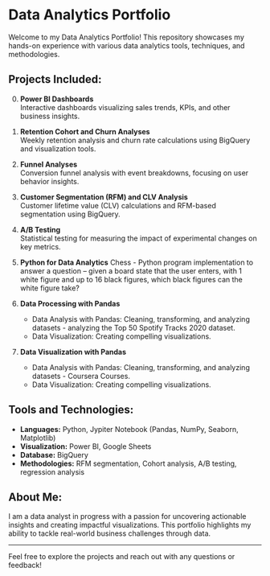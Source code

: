 # Data Analytics Portfolio

Welcome to my Data Analytics Portfolio! This repository showcases my hands-on experience with various data analytics tools, techniques, and methodologies.

## Projects Included:
0. **Power BI Dashboards**  
   Interactive dashboards visualizing sales trends, KPIs, and other business insights.
   
1. **Retention Cohort and Churn Analyses**  
   Weekly retention analysis and churn rate calculations using BigQuery and visualization tools.
   
2. **Funnel Analyses**  
   Conversion funnel analysis with event breakdowns, focusing on user behavior insights.
   
3. **Customer Segmentation (RFM) and CLV Analysis**  
   Customer lifetime value (CLV) calculations and RFM-based segmentation using BigQuery.

4. **A/B Testing**  
   Statistical testing for measuring the impact of experimental changes on key metrics.

5. **Python for Data Analytics**
   Chess - Python program implementation to answer a question – given a board state that the user enters, with 1 white figure and up to 16 black figures, which black figures can the white figure take?
   
6. **Data Processing with Pandas**  
   - Data Analysis with Pandas: Cleaning, transforming, and analyzing datasets - analyzing the Top 50 Spotify Tracks 2020 dataset.  
   - Data Visualization: Creating compelling visualizations.  
   
7. **Data Visualization with Pandas**  
   - Data Analysis with Pandas: Cleaning, transforming, and analyzing datasets - Coursera Courses.  
   - Data Visualization: Creating compelling visualizations. 

## Tools and Technologies:
- **Languages:** Python, Jypiter Notebook (Pandas, NumPy, Seaborn, Matplotlib)  
- **Visualization:** Power BI, Google Sheets  
- **Database:** BigQuery  
- **Methodologies:** RFM segmentation, Cohort analysis, A/B testing, regression analysis

## About Me:
I am a data analyst in progress with a passion for uncovering actionable insights and creating impactful visualizations. This portfolio highlights my ability to tackle real-world business challenges through data.

---

Feel free to explore the projects and reach out with any questions or feedback!
